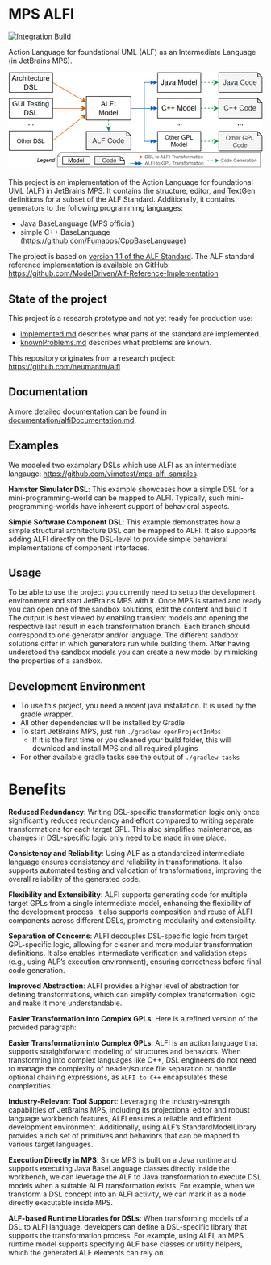 # MPS ALFI

[![Integration Build](https://github.com/vimotest/mps-alfi/actions/workflows/github-actions-integration.yaml/badge.svg)](https://github.com/vimotest/mps-alfi/actions/workflows/github-actions-integration.yaml)

Action Language for foundational UML (ALF) as an Intermediate Language (in JetBrains MPS).

![ALFI Process](documentation/figures/mps_alf_process.png)

This project is an implementation of the Action Language for foundational UML (ALF) in JetBrains MPS.
It contains the structure, editor, and TextGen definitions for a subset of the ALF Standard.
Additionally, it contains generators to the following programming languages:

- Java BaseLanguage (MPS official)
- simple C++ BaseLanguage (https://github.com/Fumapps/CppBaseLanguage)

The project is based on [version 1.1 of the ALF Standard](http://www.omg.org/spec/ALF/1.1).
The ALF standard reference implementation is available on GitHub: https://github.com/ModelDriven/Alf-Reference-Implementation

## State of the project

This project is a research prototype and not yet ready for production use:

- [implemented.md](documentation/implemented.md) describes what parts of the standard are implemented.
- [knownProblems.md](documentation/knownProblems.md) describes what problems are known.

This repository originates from a research project: https://github.com/neumantm/alfi

## Documentation

A more detailed documentation can be found in [documentation/alfiDocumentation.md](documentation/alfiDocumentation.md).

## Examples

We modeled two examplary DSLs which use ALFI as an intermediate langauge:
https://github.com/vimotest/mps-alfi-samples.

**Hamster Simulator DSL**: This example showcases how a simple DSL for a mini-programming-world can be mapped to ALFI.
Typically, such mini-programming-worlds have inherent support of behavioral aspects.

**Simple Software Component DSL**: This example demonstrates how a simple structural architecture DSL can be mapped to ALFI.
It also supports adding ALFI directly on the DSL-level to provide simple behavioral implementations of component interfaces.

## Usage

To be able to use the project you currently need to setup the development environment and start JetBrains MPS with it.
Once MPS is started and ready you can open one of the sandbox solutions, edit the content and build it.
The output is best viewed by enabling transient models and opening the respective last result in each transformation branch.
Each branch should correspond to one generator and/or language.
The different sandbox solutions differ in which generators run while building them.
After having understood the sandbox models you can create a new model by mimicking the properties of a sandbox.

## Development Environment

- To use this project, you need a recent java installation. It is used by the gradle wrapper.
- All other dependencies will be installed by Gradle
- To start JetBrains MPS, just run `./gradlew openProjectInMps`
  - If it is the first time or you cleaned your build folder, this will download and install MPS and all required plugins
- For other available gradle tasks see the output of `./gradlew tasks`

# Benefits

**Reduced Redundancy**:
Writing DSL-specific transformation logic only once significantly reduces redundancy and effort compared to writing separate transformations for each target GPL. This also simplifies maintenance, as changes in DSL-specific logic only need to be made in one place.

**Consistency and Reliability**:
Using ALF as a standardized intermediate language ensures consistency and reliability in transformations. It also supports automated testing and validation of transformations, improving the overall reliability of the generated code.

**Flexibility and Extensibility**:
ALFI supports generating code for multiple target GPLs from a single intermediate model, enhancing the flexibility of the development process. It also supports composition and reuse of ALFI components across different DSLs, promoting modularity and extensibility.

**Separation of Concerns**:
ALFI decouples DSL-specific logic from target GPL-specific logic, allowing for cleaner and more modular transformation definitions. It also enables intermediate verification and validation steps (e.g., using ALF’s execution environment), ensuring correctness before final code generation.

**Improved Abstraction**:
ALFI provides a higher level of abstraction for defining transformations, which can simplify complex transformation logic and make it more understandable.

**Easier Transformation into Complex GPLs**:
Here is a refined version of the provided paragraph:

**Easier Transformation into Complex GPLs**:
ALFI is an action language that supports straightforward modeling of structures and behaviors. When transforming into complex languages like C++, DSL engineers do not need to manage the complexity of header/source file separation or handle optional chaining expressions, as `ALFI to C++` encapsulates these complexities.

**Industry-Relevant Tool Support**:
Leveraging the industry-strength capabilities of JetBrains MPS, including its projectional editor and robust language workbench features, ALFI ensures a reliable and efficient development environment. Additionally, using ALF’s StandardModelLibrary provides a rich set of primitives and behaviors that can be mapped to various target languages.

**Execution Directly in MPS**:
Since MPS is built on a Java runtime and supports executing Java BaseLanguage classes directly inside the workbench, we can leverage the ALF to Java transformation to execute DSL models when a suitable ALFI transformation exists. For example, when we transform a DSL concept into an ALFI activity, we can mark it as a node directly executable inside MPS.

**ALF-based Runtime Libraries for DSLs**:
When transforming models of a DSL to ALFI language, developers can define a DSL-specific library that supports the transformation process. For example, using ALFI, an MPS runtime model supports specifying ALF base classes or utility helpers, which the generated ALF elements can rely on.

